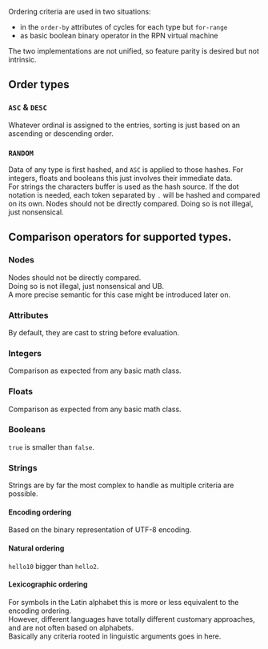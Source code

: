Ordering criteria are used in two situations:

- in the `order-by` attributes of cycles for each type but `for-range`
- as basic boolean binary operator in the RPN virtual machine

The two implementations are not unified, so feature parity is desired but not intrinsic.

## Order types

### `ASC` & `DESC`

Whatever ordinal is assigned to the entries, sorting is just based on an ascending or descending order.

### `RANDOM`

Data of any type is first hashed, and `ASC` is applied to those hashes.
For integers, floats and booleans this just involves their immediate data.  
For strings the characters buffer is used as the hash source. If the dot notation is needed, each token separated by `.` will be hashed and compared on its own.
Nodes should not be directly compared. Doing so is not illegal, just nonsensical.

## Comparison operators for supported types.

### Nodes

Nodes should not be directly compared.  
Doing so is not illegal, just nonsensical and UB.  
A more precise semantic for this case might be introduced later on.

### Attributes

By default, they are cast to string before evaluation.

### Integers

Comparison as expected from any basic math class.

### Floats

Comparison as expected from any basic math class.

### Booleans

`true` is smaller than `false`.

### Strings

Strings are by far the most complex to handle as multiple criteria are possible.

#### Encoding ordering

Based on the binary representation of UTF-8 encoding.

#### Natural ordering

`hello10` bigger than `hello2`.

#### Lexicographic ordering

For symbols in the Latin alphabet this is more or less equivalent to the encoding ordering.  
However, different languages have totally different customary approaches, and are not often based on alphabets.  
Basically any criteria rooted in linguistic arguments goes in here.
